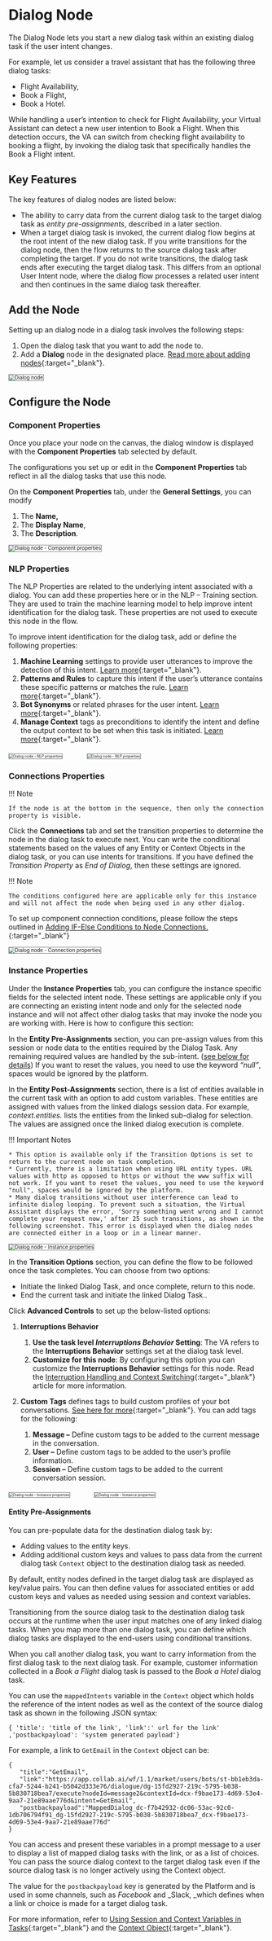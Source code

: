# Dialog Node

The Dialog Node lets you start a new dialog task within an existing dialog task if the user intent changes.

For example, let us consider a travel assistant that has the following three dialog tasks:

* Flight Availability,
* Book a Flight,
* Book a Hotel.

While handling a user’s intention to check for Flight Availability, your Virtual Assistant can detect a new user intention to Book a Flight. When this detection occurs, the VA can switch from checking flight availability to booking a flight, by invoking the dialog task that specifically handles the Book a Flight intent.


## Key Features

The key features of dialog nodes are listed below:

* The ability to carry data from the current dialog task to the target dialog task as _entity pre-assignments_, described in a later section.
* When a target dialog task is invoked, the current dialog flow begins at the root intent of the new dialog task. If you write transitions for the dialog node, then the flow returns to the source dialog task after completing the target. If you do not write transitions, the dialog task ends after executing the target dialog task. This differs from an optional User Intent node, where the dialog flow processes a related user intent and then continues in the same dialog task thereafter.


## Add the Node

Setting up an dialog node in a dialog task involves the following steps:

1. Open the dialog task that you want to add the node to.
2. Add a **Dialog** node in the designated place. [Read more about adding nodes](../../using-the-dialog-builder-tool/#add-nodes){:target="_blank"}.

<img src="../images/dialog-task-node-img1.png" alt="Dialog node" title="Dialog node" style="border:1px solid gray;zoom:70%;">


## Configure the Node

### Component Properties

Once you place your node on the canvas, the dialog window is displayed with the **Component Properties** tab selected by default.

The configurations you set up or edit in the **Component Properties** tab reflect in all the dialog tasks that use this node.

On the **Component Properties** tab, under the **General Settings**, you can modify
    
1. The **Name,**
2. The **Display Name**,
3. The **Description**.

<img src="../images/dialog-task-node-img2.png" alt="Dialog node - Component properties" title="Dialog node - Component properties" style="border:1px solid gray;zoom:70%;">


### NLP Properties

The NLP Properties are related to the underlying intent associated with a dialog. You can add these properties here or in the NLP – Training section. They are used to train the machine learning model to help improve intent identification for the dialog task. These properties are not used to execute this node in the flow.

To improve intent identification for the dialog task, add or define the following properties: 

1. **Machine Learning** settings to provide user utterances to improve the detection of this intent. [Learn more](../../../../natural-language/training/machine-learning-engine){:target="_blank"}.
2. **Patterns and Rules** to capture this intent if the user’s utterance contains these specific patterns or matches the rule. [Learn more](../../../../natural-language/training/fundamental-meaning/#manage-patterns-and-rules){:target="_blank"}.
3. **Bot Synonyms** or related phrases for the user intent. [Learn more](../../../../natural-language/training/fundamental-meaning/#manage-synonyms){:target="_blank"}.
4. **Manage Context** tags as preconditions to identify the intent and define the output context to be set when this task is initiated. [Learn more](../../../../intelligence/context-management){:target="_blank"}.

<img src="../images/dialog-task-node-img3-nlp-properties1.png" alt="Dialog node - NLP properties" title="Dialog node - NLP properties" style="border:1px solid gray;zoom:50%;">&nbsp;&nbsp;&nbsp;&nbsp;&nbsp;&nbsp;&nbsp;&nbsp;&nbsp;&nbsp;&nbsp;&nbsp;<img src="../images/dialog-task-node-img4-nlp-properties2.png" alt="Dialog node - NLP properties" title="Dialog node - NLP properties" style="border:1px solid gray;zoom:50%;">


### Connections Properties

!!! Note

    If the node is at the bottom in the sequence, then only the connection property is visible.

Click the **Connections** tab and set the transition properties to determine the node in the dialog task to execute next. You can write the conditional statements based on the values of any Entity or Context Objects in the dialog task, or you can use intents for transitions. If you have defined the _Transition Property_ as _End of Dialog_, then these settings are ignored.

!!! Note

    The conditions configured here are applicable only for this instance and will not affect the node when being used in any other dialog.

To set up component connection conditions, please follow the steps outlined in [Adding IF-Else Conditions to Node Connections.](../../node-connections/nodes-conditions/){:target="_blank"}

<img src="../images/dialog-task-node-img5.png" alt="Dialog node - Connection properties" title="Dialog node - Connection properties" style="border:1px solid gray;zoom:70%;">


### Instance Properties

Under the **Instance Properties** tab, you can configure the instance specific fields for the selected intent node. These settings are applicable only if you are connecting an existing intent node and only for the selected node instance and will not affect other dialog tasks that may invoke the node you are working with. Here is how to configure this section:

In the **Entity Pre-Assignments** section, you can pre-assign values from this session or node data to the entities required by the Dialog Task. Any remaining required values are handled by the sub-intent.  ([see below for details](#entity-pre-assignments)) If you want to reset the values, you need to use the keyword _“null”_, spaces would be ignored by the platform.

In the **Entity Post-Assignments** section, there is a list of entities available in the current task with an option to add custom variables. These entities are assigned with values from the linked dialogs session data. For example, _context.entities._ lists the entities from the linked sub-dialog for selection. The values are assigned once the linked dialog execution is complete.

!!! Important Notes

    * This option is available only if the Transition Options is set to return to the current node on task completion.  
    * Currently, there is a limitation when using URL entity types. URL values with http as opposed to https or without the www suffix will not work. If you want to reset the values, you need to use the keyword "null", spaces would be ignored by the platform.  
    * Many dialog transitions without user interference can lead to infinite dialog looping. To prevent such a situation, the Virtual Assistant displays the error, 'Sorry something went wrong and I cannot complete your request now,' after 25 such transitions, as shown in the following screenshot. This error is displayed when the dialog nodes are connected either in a loop or in a linear manner.

<img src="../images/dialog-task-node-img6.png" alt="Dialog node - Instance properties" title="Dialog node - Instance properties" style="border:1px solid gray;zoom:70%;">

In the **Transition Options** section, you can define the flow to be followed once the task completes. You can choose from two options:

* Initiate the linked Dialog Task, and once complete, return to this node.
* End the current task and initiate the linked Dialog Task..

Click **Advanced Controls** to set up the below-listed options:

1. **Interruptions Behavior**
    1. **Use the task level _Interruptions Behavior_ Setting**: The VA refers to the **Interruptions Behavior** settings set at the dialog task level.
    2. **Customize for this node**: By configuring this option you can customize the **Interruptions Behavior** settings for this node. Read the [Interruption Handling and Context Switching](../../../../intelligence/conversation-management/manage-interruptions){:target="_blank"} article for more information.

2. **Custom Tags** defines tags to build custom profiles of your bot conversations. [See here for more](../../../../../analytics/automation/custom-dashboard/custom-meta-tags){:target="_blank"}. You can add tags for the following:
    1. **Message –** Define custom tags to be added to the current message in the conversation.
    2. **User –** Define custom tags to be added to the user’s profile information.
    3. **Session –** Define custom tags to be added to the current conversation session.

<img src="../images/dialog-task-node-img7.png" alt="Dialog node - Instance properties" title="Dialog node - Instance properties" style="border:1px solid gray;zoom:50%;">&nbsp;&nbsp;&nbsp;&nbsp;&nbsp;&nbsp;&nbsp;&nbsp;&nbsp;&nbsp;&nbsp;&nbsp;<img src="../images/dialog-task-node-img8.png" alt="Dialog node - Instance properties" title="Dialog node - Instance properties" style="border:1px solid gray;zoom:50%;">


#### Entity Pre-Assignments

You can pre-populate data for the destination dialog task by:

* Adding values to the entity keys.
* Adding additional custom keys and values to pass data from the current dialog task `Context` object to the destination dialog task as needed.

By default, entity nodes defined in the target dialog task are displayed as key/value pairs. You can then define values for associated entities or add custom keys and values as needed using session and context variables.

Transitioning from the source dialog task to the destination dialog task occurs at the runtime when the user input matches one of any linked dialog tasks. When you map more than one dialog task, you can define which dialog tasks are displayed to the end-users using conditional transitions.

When you call another dialog task, you want to carry information from the first dialog task to the next dialog task. For example, customer information collected in a _Book a Flight_ dialog task is passed to the _Book a Hotel_ dialog task.

You can use the `mappedIntents` variable in the `Context` object which holds the reference of the intent nodes as well as the context of the source dialog task as shown in the following JSON syntax:

```
{ 'title': 'title of the link', 'link':' url for the link' ,'postbackpayload': 'system generated payload'}
```

For example, a link to `GetEmail` in the `Context` object can be:

```
{
   "title":"GetEmail",
   "link":"https://app.collab.ai/wf/1.1/market/users/bots/st-bb1eb3da-cfa7-5244-b241-b5042d333e76/dialogue/dg-15fd2927-219c-5795-b038-5b830718bea7/execute?nodeId=message2&contextId=dcx-f9bae173-4d69-53e4-9aa7-21e89aae776d&intent=GetEmail",
   "postbackpayload":"MappedDialog_dc-f7b42932-dc06-53ac-92c0-1db706794f91_dg-15fd2927-219c-5795-b038-5b830718bea7_dcx-f9bae173-4d69-53e4-9aa7-21e89aae776d"
}
```

You can access and present these variables in a prompt message to a user to display a list of mapped dialog tasks with the link, or as a list of choices. You can pass the source dialog context to the target dialog task even if the source dialog task is no longer actively using the Context object.

The value for the `postbackpayload` key is generated by the Platform and is used in some channels, such as _Facebook_ and _Slack, _which defines when a link or choice is made for a target dialog task.

For more information, refer to [Using Session and Context Variables in Tasks](../../../using-session-and-context-variables){:target="_blank"} and the [Context Object](../../../intelligence/context-object.md){:target="_blank"}.
